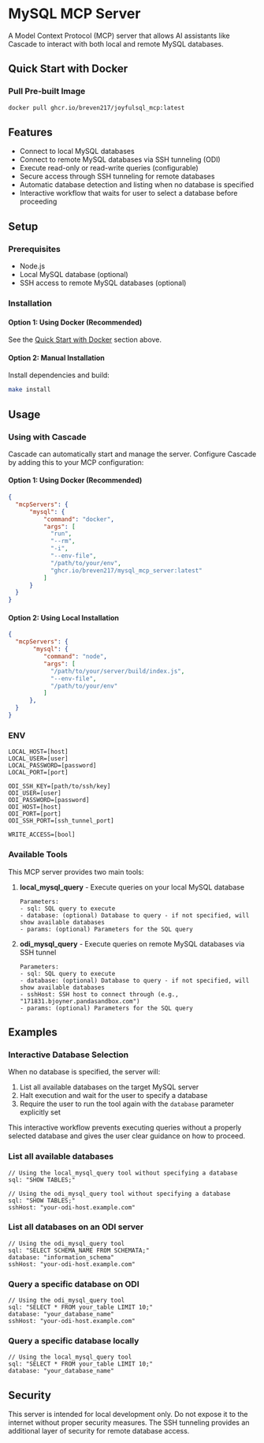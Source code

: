 # MySQL MCP Server

A Model Context Protocol (MCP) server that allows AI assistants like Cascade to interact with both local and remote MySQL databases.

## Quick Start with Docker

### Pull Pre-built Image
```bash
docker pull ghcr.io/breven217/joyfulsql_mcp:latest
```

## Features

- Connect to local MySQL databases
- Connect to remote MySQL databases via SSH tunneling (ODI)
- Execute read-only or read-write queries (configurable)
- Secure access through SSH tunneling for remote databases
- Automatic database detection and listing when no database is specified
- Interactive workflow that waits for user to select a database before proceeding

## Setup

### Prerequisites

- Node.js
- Local MySQL database (optional)
- SSH access to remote MySQL databases (optional)

### Installation

#### Option 1: Using Docker (Recommended)
See the [Quick Start with Docker](#quick-start-with-docker) section above.

#### Option 2: Manual Installation
Install dependencies and build:
```bash
make install
```

## Usage

### Using with Cascade

Cascade can automatically start and manage the server. Configure Cascade by adding this to your MCP configuration:

#### Option 1: Using Docker (Recommended)
```json
{
  "mcpServers": {
      "mysql": {
          "command": "docker",
          "args": [
            "run",
            "--rm",
            "-i",
            "--env-file",
            "/path/to/your/env",
            "ghcr.io/breven217/mysql_mcp_server:latest"
          ]
      }
  }
}
```

#### Option 2: Using Local Installation

```json
{
  "mcpServers": {
       "mysql": {
          "command": "node",
          "args": [
            "/path/to/your/server/build/index.js",
            "--env-file",
            "/path/to/your/env"
          ]
      },
  }
}
```

### ENV

```
LOCAL_HOST=[host]
LOCAL_USER=[user]
LOCAL_PASSWORD=[password]
LOCAL_PORT=[port]

ODI_SSH_KEY=[path/to/ssh/key]
ODI_USER=[user]
ODI_PASSWORD=[password]
ODI_HOST=[host]
ODI_PORT=[port]
ODI_SSH_PORT=[ssh_tunnel_port]

WRITE_ACCESS=[bool]
```

### Available Tools

This MCP server provides two main tools:

1. **local_mysql_query** - Execute queries on your local MySQL database
   ```
   Parameters:
   - sql: SQL query to execute
   - database: (optional) Database to query - if not specified, will show available databases
   - params: (optional) Parameters for the SQL query
   ```

2. **odi_mysql_query** - Execute queries on remote MySQL databases via SSH tunnel
   ```
   Parameters:
   - sql: SQL query to execute
   - database: (optional) Database to query - if not specified, will show available databases
   - sshHost: SSH host to connect through (e.g., "171831.bjoyner.pandasandbox.com")
   - params: (optional) Parameters for the SQL query
   ```

## Examples

### Interactive Database Selection

When no database is specified, the server will:
1. List all available databases on the target MySQL server
2. Halt execution and wait for the user to specify a database
3. Require the user to run the tool again with the `database` parameter explicitly set

This interactive workflow prevents executing queries without a properly selected database and gives the user clear guidance on how to proceed.

### List all available databases
```
// Using the local_mysql_query tool without specifying a database
sql: "SHOW TABLES;"

// Using the odi_mysql_query tool without specifying a database
sql: "SHOW TABLES;"
sshHost: "your-odi-host.example.com"
```

### List all databases on an ODI server
```
// Using the odi_mysql_query tool
sql: "SELECT SCHEMA_NAME FROM SCHEMATA;"
database: "information_schema"
sshHost: "your-odi-host.example.com"
```

### Query a specific database on ODI
```
// Using the odi_mysql_query tool
sql: "SELECT * FROM your_table LIMIT 10;"
database: "your_database_name"
sshHost: "your-odi-host.example.com"
```

### Query a specific database locally
```
// Using the local_mysql_query tool
sql: "SELECT * FROM your_table LIMIT 10;"
database: "your_database_name"
```

## Security

This server is intended for local development only. Do not expose it to the internet without proper security measures. The SSH tunneling provides an additional layer of security for remote database access.

